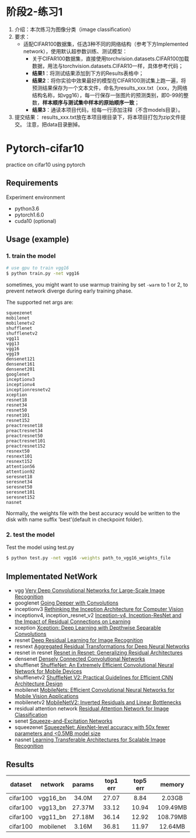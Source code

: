 # 阶段2-练习1
1. 介绍：本次练习为图像分类（image classification）
2. 要求：
	- 适配CIFAR100数据集，任选3种不同的网络结构（参考下方Implemented network），使用默认超参数训练、测试模型：
		- 关于CIFAR100数据集，直接使用torchvision.datasets.CIFAR100加载数据，用法与torchvision.datasets.CIFAR10一样，具体参考代码；
		- **结果1**：将测试结果添加到下方的Results表格中；
		- **结果2**：将你实验中效果最好的模型在CIFAR100测试集上跑一遍，将预测结果保存为一个文本文件，命名为results_xxx.txt（xxx，为网络结构名称，如vgg16），每一行保存一张图片的预测类别，即0-99的整数，**样本顺序与测试集中样本的原始顺序一致**；
		- **结果3**：通读本项目代码，给每一行添加注释（不含models目录）。
3. 提交结果：
results_xxx.txt放在本项目根目录下，将本项目打包为zip文件提交。
注意，把data目录删掉。


# Pytorch-cifar10

practice on cifar10 using pytorch

## Requirements

Experiment environment
- python3.6
- pytorch1.6.0
- cuda10 (optional)


## Usage (example)
### 1. train the model
```bash
# use gpu to train vgg16
$ python train.py -net vgg16
```
sometimes, you might want to use warmup training by set ```-warm``` to 1 or 2, to prevent network
diverge during early training phase.


The supported net args are:
```
squeezenet
mobilenet
mobilenetv2
shufflenet
shufflenetv2
vgg11
vgg13
vgg16
vgg19
densenet121
densenet161
densenet201
googlenet
inceptionv3
inceptionv4
inceptionresnetv2
xception
resnet18
resnet34
resnet50
resnet101
resnet152
preactresnet18
preactresnet34
preactresnet50
preactresnet101
preactresnet152
resnext50
resnext101
resnext152
attention56
attention92
seresnet18
seresnet34
seresnet50
seresnet101
seresnet152
nasnet
```
Normally, the weights file with the best accuracy would be written to the disk with name suffix 'best'(default in checkpoint folder).


### 2. test the model
Test the model using test.py
```bash
$ python test.py -net vgg16 -weights path_to_vgg16_weights_file
```

## Implementated NetWork

- vgg [Very Deep Convolutional Networks for Large-Scale Image Recognition](https://arxiv.org/abs/1409.1556v6)
- googlenet [Going Deeper with Convolutions](https://arxiv.org/abs/1409.4842v1)
- inceptionv3 [Rethinking the Inception Architecture for Computer Vision](https://arxiv.org/abs/1512.00567v3)
- inceptionv4, inception_resnet_v2 [Inception-v4, Inception-ResNet and the Impact of Residual Connections on Learning](https://arxiv.org/abs/1602.07261)
- xception [Xception: Deep Learning with Depthwise Separable Convolutions](https://arxiv.org/abs/1610.02357)
- resnet [Deep Residual Learning for Image Recognition](https://arxiv.org/abs/1512.03385v1)
- resnext [Aggregated Residual Transformations for Deep Neural Networks](https://arxiv.org/abs/1611.05431v2)
- resnet in resnet [Resnet in Resnet: Generalizing Residual Architectures](https://arxiv.org/abs/1603.08029v1)
- densenet [Densely Connected Convolutional Networks](https://arxiv.org/abs/1608.06993v5)
- shufflenet [ShuffleNet: An Extremely Efficient Convolutional Neural Network for Mobile Devices](https://arxiv.org/abs/1707.01083v2)
- shufflenetv2 [ShuffleNet V2: Practical Guidelines for Efficient CNN Architecture Design](https://arxiv.org/abs/1807.11164v1)
- mobilenet [MobileNets: Efficient Convolutional Neural Networks for Mobile Vision Applications](https://arxiv.org/abs/1704.04861)
- mobilenetv2 [MobileNetV2: Inverted Residuals and Linear Bottlenecks](https://arxiv.org/abs/1801.04381)
- residual attention network [Residual Attention Network for Image Classification](https://arxiv.org/abs/1704.06904)
- senet [Squeeze-and-Excitation Networks](https://arxiv.org/abs/1709.01507)
- squeezenet [SqueezeNet: AlexNet-level accuracy with 50x fewer parameters and <0.5MB model size](https://arxiv.org/abs/1602.07360v4)
- nasnet [Learning Transferable Architectures for Scalable Image Recognition](https://arxiv.org/abs/1707.07012v4)


## Results

|dataset|network|params|top1 err|top5 err|memory|
|:---:|:---:|:---:|:---:|:---:|:---:|
|cifar100|vgg16_bn |34.0M|27.07|8.84|2.03GB|
|cifar100|vgg13_bn |27.37M|33.12|10.94|109.49MB|
|cifar100|vgg11_bn |27.18M|36.14|12.92|108.79MB|
|cifar100|mobilenet|3.16M|36.81|11.97|12.64MB|




